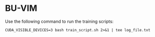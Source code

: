 # BU-VIM


Use the following command to run the training scripts:
```
CUDA_VISIBLE_DEVICES=3 bash train_script.sh 2>&1 | tee log_file.txt
```
